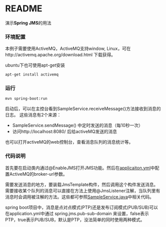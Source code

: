 README
===========================

演示**Spring JMS**的用法

### 环境配置

本例子需要使用ActiveMQ，ActiveMQ支持window, Linux，可在http://activemq.apache.org/download.html 下载获得。

ubuntu下也可使用apt-get安装

```Bash
apt-get install activemq
```


### 运行
```bash
mvn spring-boot:run
```
启动后，可以在主控台看到SampleService.receiveMessage()方法接收到消息的日志。
这些消息有2个来源：
* SampleService.sendMessage() 中定时发送的消息（每10秒一次）
* 访问http://localhost:8080/ 后给activeMQ发送的消息

也可以打开activeMQ的web控制台，查看消息队列的消息统计等。

### 代码说明
首先要在启动类内通过@EnableJMS打开JMS功能。然后在[applicaiton.yml](src/main/resources/application.yml)中配置ActiveMQ的broker-url参数。

需要发送消息的地方，要装载JmsTemplate构件，然后调用这个构件发送消息。需要接收某个队列的消息可以直接在方法上使用@JmsListener注解，当队列里有消息时会调用被注解的方法。这些都可参照[SampleService.java](src/main/java/cn/devmgr/tutorial/SampleService.java)中相关代码。

spring boot项目中，消息是点对点模式(PTP)还是发布订阅模式(PUB/SUB)可以在application.yml中通过 spring.jms.pub-sub-domain 来设置，false表示PTP，true表示PUB/SUB，默认是PTP，没法简单的同时使用两种模式。


